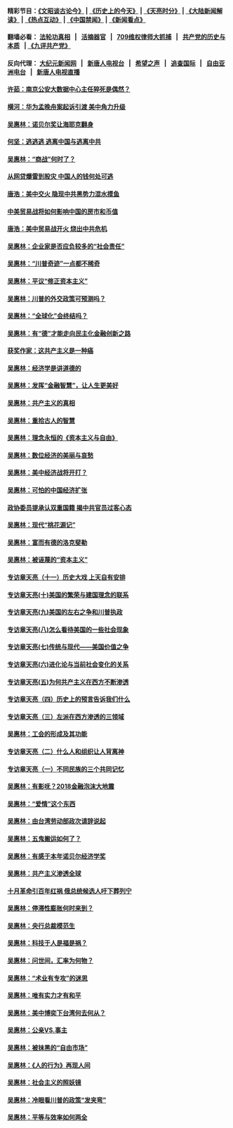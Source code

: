 #### 精彩节目：[《文昭谈古论今》](http://134.209.198.168/wenzhao) | [《历史上的今天》](http://134.209.198.168/today-in-history) | [《天亮时分》](http://134.209.198.168/tianliang) | [《大陆新闻解读》](http://134.209.198.168/ntdtv-comedy) | [《热点互动》](http://134.209.198.168/ntdtv-rdhd)  | [《中国禁闻》](http://134.209.198.168/ntdtv-news) | [《新闻看点》](http://134.209.198.168/news-insight) 

  #### 翻墙必看： [法轮功真相](http://134.209.198.168:10000/videos/truth.html) &nbsp;&nbsp;|&nbsp;&nbsp; [活摘器官](http://134.209.198.168:10000/videos/res/Organs/) &nbsp;&nbsp;|&nbsp;&nbsp; [709维权律师大抓捕](http://134.209.198.168:10000/videos/709/) &nbsp;&nbsp;|&nbsp;&nbsp; [共产党的历史与本质](http://134.209.198.168:10000/videos/ccp.html) &nbsp;&nbsp;| [《九评共产党》](http://134.209.198.168:10000/videos/jiuping/) 

#### 反向代理： [大纪元新闻网](http://134.209.198.168:10080/) &nbsp;&nbsp;|&nbsp;&nbsp; [新唐人电视台](http://134.209.198.168:8000/) &nbsp;&nbsp;|&nbsp;&nbsp; [希望之声](http://134.209.198.168:8200/) &nbsp;&nbsp;|&nbsp;&nbsp; [追查国际](http://134.209.198.168:10010/) &nbsp;&nbsp;|&nbsp;&nbsp; [自由亚洲电台](http://134.209.198.168:9800/) &nbsp;&nbsp;|&nbsp;&nbsp; [新唐人电视直播](http://134.209.198.168/) 

#### [许茹：南京公安大数据中心主任猝死是偶然？](../pages/nsc423/n11064744.md?t=04070937) 

#### [横河：华为孟晚舟案起诉引渡 美中角力升级](../pages/nsc423/n11027230.md?t=04070937) 

#### [吴惠林：诺贝尔奖让海耶克翻身](../pages/nsc423/n10890049.md?t=04070937) 

#### [何坚：逃逃逃 逃离中国与逃离中共](../pages/nsc423/n10592891.md?t=04070937) 

#### [吴惠林：“商战”何时了？](../pages/nsc423/n10573558.md?t=04070937) 

#### [从网贷爆雷到股灾 中国人的钱何处可逃](../pages/nsc423/n10572800.md?t=04070937) 

#### [唐浩：美中交火 隐现中共黑势力混水摸鱼](../pages/nsc423/n10544040.md?t=04070937) 

#### [中美贸易战将如何影响中国的房市和币值](../pages/nsc423/n10543697.md?t=04070937) 

#### [唐浩：美中贸易战开火 烧出中共危机](../pages/nsc423/n10540126.md?t=04070937) 

#### [吴惠林：企业家是否应负较多的“社会责任”](../pages/nsc423/n10535022.md?t=04070937) 

#### [吴惠林：“川普奇迹”一点都不稀奇](../pages/nsc423/n10512808.md?t=04070937) 

#### [吴惠林：平议“修正资本主义”](../pages/nsc423/n10495724.md?t=04070937) 

#### [吴惠林：川普的外交政策可预测吗？](../pages/nsc423/n10462387.md?t=04070937) 

#### [吴惠林：“全球化”会终结吗？](../pages/nsc423/n10452838.md?t=04070937) 

#### [吴惠林：有“德”才能走向民主化金融创新之路](../pages/nsc423/n10432292.md?t=04070937) 

#### [获奖作家：这共产主义是一种癌](../pages/nsc423/n10431541.md?t=04070937) 

#### [吴惠林：经济学是讲道德的](../pages/nsc423/n10398014.md?t=04070937) 

#### [吴惠林：发挥“金融智慧”，让人生更美好](../pages/nsc423/n10375019.md?t=04070937) 

#### [吴惠林：共产主义的真相](../pages/nsc423/n10351394.md?t=04070937) 

#### [吴惠林：重拾古人的智慧](../pages/nsc423/n10337691.md?t=04070937) 

#### [吴惠林：理念永恒的《资本主义与自由》](../pages/nsc423/n10316274.md?t=04070937) 

#### [吴惠林：数位经济的美丽与哀愁](../pages/nsc423/n10292946.md?t=04070937) 

#### [吴惠林：美中经济战将开打？](../pages/nsc423/n10258825.md?t=04070937) 

#### [吴惠林：可怕的中国经济扩张](../pages/nsc423/n10219147.md?t=04070937) 

#### [政协委员提承认双重国籍 揭中共官员过客心态](../pages/nsc423/n10208809.md?t=04070937) 

#### [吴惠林：现代“桃花源记”](../pages/nsc423/n10185234.md?t=04070937) 

#### [吴惠林：富而有德的洛克斐勒](../pages/nsc423/n10142264.md?t=04070937) 

#### [吴惠林：被诬蔑的“资本主义”](../pages/nsc423/n10124816.md?t=04070937) 

#### [专访章天亮（十一）历史大戏 上天自有安排](../pages/nsc423/n10094905.md?t=04070937) 

#### [专访章天亮(十)美国的繁荣与建国理念的联系](../pages/nsc423/n10094899.md?t=04070937) 

#### [专访章天亮(九)美国的左右之争和川普执政](../pages/nsc423/n10094889.md?t=04070937) 

#### [专访章天亮(八)怎么看待美国的一些社会现象](../pages/nsc423/n10094857.md?t=04070937) 

#### [专访章天亮(七)传统与现代——美国价值之争](../pages/nsc423/n10093140.md?t=04070937) 

#### [专访章天亮(六)进化论与当前社会变化的关系](../pages/nsc423/n10092036.md?t=04070937) 

#### [专访章天亮(五)为何共产主义在西方不断渗透](../pages/nsc423/n10083620.md?t=04070937) 

#### [专访章天亮（四）历史上的预言告诉我们什么](../pages/nsc423/n10083606.md?t=04070937) 

#### [专访章天亮（三）左派在西方渗透的三领域](../pages/nsc423/n10081115.md?t=04070937) 

#### [吴惠林：工会的形成及其功能](../pages/nsc423/n10080633.md?t=04070937) 

#### [专访章天亮（二）什么人和组织让人背离神](../pages/nsc423/n10076637.md?t=04070937) 

#### [专访章天亮（一）不同民族的三个共同记忆](../pages/nsc423/n10074188.md?t=04070937) 

#### [吴惠林：有影呒？2018金融泡沫大地震](../pages/nsc423/n10040534.md?t=04070937) 

#### [吴惠林：“爱情”这个东西](../pages/nsc423/n10019423.md?t=04070937) 

#### [吴惠林：由台湾劳动部政次请辞说起](../pages/nsc423/n9979679.md?t=04070937) 

#### [吴惠林：五鬼搬运如何了？](../pages/nsc423/n9925338.md?t=04070937) 

#### [吴惠林：有感于本年诺贝尔经济学奖](../pages/nsc423/n9871883.md?t=04070937) 

#### [吴惠林：共产主义渗透全球](../pages/nsc423/n9812748.md?t=04070937) 

#### [十月革命引百年红祸 俄总统候选人吁下葬列宁](../pages/nsc423/n9810182.md?t=04070937) 

#### [吴惠林：停滞性膨胀何时来到？](../pages/nsc423/n9764136.md?t=04070937) 

#### [吴惠林：央行总裁模范生](../pages/nsc423/n9728134.md?t=04070937) 

#### [吴惠林：科技于人是福是祸？](../pages/nsc423/n9672982.md?t=04070937) 

#### [吴惠林：问世间，汇率为何物？](../pages/nsc423/n9621788.md?t=04070937) 

#### [吴惠林：“术业有专攻”的迷思](../pages/nsc423/n9580363.md?t=04070937) 

#### [吴惠林：唯有实力才有和平](../pages/nsc423/n9529599.md?t=04070937) 

#### [吴惠林：美中博奕下台湾何去何从？](../pages/nsc423/n9483598.md?t=04070937) 

#### [吴惠林：公亲VS.事主](../pages/nsc423/n9425637.md?t=04070937) 

#### [吴惠林：被抹黑的“自由市场”](../pages/nsc423/n9351545.md?t=04070937) 

#### [吴惠林：《人的行为》再现人间](../pages/nsc423/n9296339.md?t=04070937) 

#### [吴惠林：社会主义的照妖镜](../pages/nsc423/n9243460.md?t=04070937) 

#### [吴惠林：冷眼看川普的政策“发夹弯”](../pages/nsc423/n9120684.md?t=04070937) 

#### [吴惠林：平等与效率如何两全](../pages/nsc423/n9075430.md?t=04070937) 

